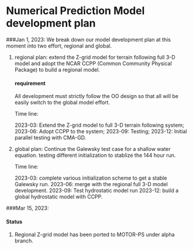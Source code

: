 # Numerical Prediction Model development plan
###Jan 1, 2023:
We break down our model development plan at this moment into two effort, regional and global.

1. regional plan: extend the Z-grid model for terrain following full 3-D model and adopt the NCAR CCPP (Common Community Physical Package) to build a regional model. 

	#### requirement
	All development must strictly follow the OO design so that all will be easily switch to the global model effort.

	Time line:
	
	2023-03: Extend the Z-grid model to full 3-D terrain following system;
	2023-06: Adopt CCPP to the system;
	2023-09: Testing;
	2023-12: Initial parallel testing with CMA-GD.


2. global plan: Continue the Galewsky test case for a  shallow water equation. testing different initialization to stablize the 144 hour run.

	Time line:
	
	2023-03: complete various initialization scheme to get a stable Galewsky run.
	2023-06: merge with the regional full 3-D model development.
	2023-09: Test hydrostatic model run
	2023-12: build a global hydrostatic model with CCPP.

###Mar 15, 2023:
#### Status
1. Regional Z-grid model has been ported to MOTOR-PS under alpha branch.
